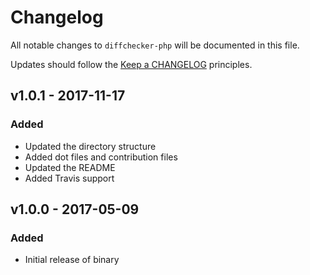 # Changelog

All notable changes to `diffchecker-php` will be documented in this file.

Updates should follow the [Keep a CHANGELOG](http://keepachangelog.com/) principles.

## v1.0.1 - 2017-11-17

### Added
- Updated the directory structure
- Added dot files and contribution files
- Updated the README
- Added Travis support

## v1.0.0 - 2017-05-09

### Added
- Initial release of binary
